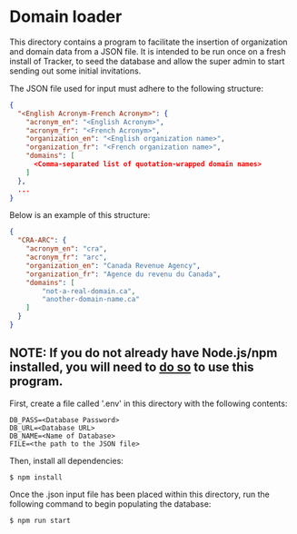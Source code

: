 # Domain loader

This directory contains a program to facilitate the insertion of organization and domain data from a JSON file. It is intended to be run once on a fresh install of Tracker, to seed the database and allow the super admin to start sending out some initial invitations.

The JSON file used for input must adhere to the following structure:

```json
{
  "<English Acronym-French Acronym>": {
    "acronym_en": "<English Acronym>",
    "acronym_fr": "<French Acronym>",
    "organization_en": "<English organization name>",
    "organization_fr": "<French organization name>",
    "domains": [
      <Comma-separated list of quotation-wrapped domain names>
    ]
  },
  ...
}
```

Below is an example of this structure:

```json
{
  "CRA-ARC": {
    "acronym_en": "cra",
    "acronym_fr": "arc",
    "organization_en": "Canada Revenue Agency",
    "organization_fr": "Agence du revenu du Canada",
    "domains": [
        "not-a-real-domain.ca",
        "another-domain-name.ca"
    ]
  }
}
```

## NOTE: If you do not already have Node.js/npm installed, you will need to [do so](https://docs.npmjs.com/downloading-and-installing-node-js-and-npm) to use this program.

First, create a file called '.env' in this directory with the following contents:

```
DB_PASS=<Database Password>
DB_URL=<Database URL>
DB_NAME=<Name of Database>
FILE=<the path to the JSON file>
```

Then, install all dependencies:

```
$ npm install
```

Once the .json input file has been placed within this directory, run the following command to begin populating the database:

```
$ npm run start
```
